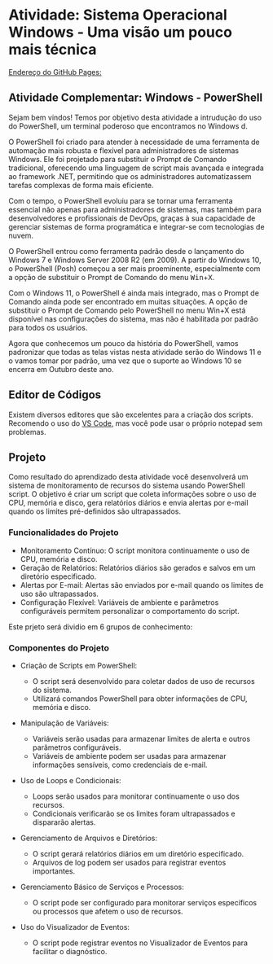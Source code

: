 # Atividade: Sistema Operacional Windows - Uma visão um pouco mais técnica

[Endereço do GitHub Pages: ](https://rbcuenca.github.io/windows/)

## **Atividade Complementar: Windows - PowerShell**

Sejam bem vindos! Temos por objetivo desta atividade a intrudução do uso do PowerShell, um terminal poderoso que encontramos no Windows d. 

O PowerShell foi criado para atender à necessidade de uma ferramenta de automação mais robusta e flexível para administradores de sistemas Windows. Ele foi projetado para substituir o Prompt de Comando tradicional, oferecendo uma linguagem de script mais avançada e integrada ao framework .NET, permitindo que os administradores automatizassem tarefas complexas de forma mais eficiente.

Com o tempo, o PowerShell evoluiu para se tornar uma ferramenta essencial não apenas para administradores de sistemas, mas também para desenvolvedores e profissionais de DevOps, graças à sua capacidade de gerenciar sistemas de forma programática e integrar-se com tecnologias de nuvem.

O PowerShell entrou como ferramenta padrão desde o lançamento do Windows 7 e Windows Server 2008 R2 (em 2009). A partir do Windows 10, o PowerShell (Posh) começou a ser mais proeminente, especialmente com a opção de substituir o Prompt de Comando do menu <kbd>Win</kbd>+<kbd>X</kbd>. 

Com o Windows 11, o PowerShell é ainda mais integrado, mas o Prompt de Comando ainda pode ser encontrado em muitas situações. A opção de substituir o Prompt de Comando pelo PowerShell no menu Win+X está disponível nas configurações do sistema, mas não é habilitada por padrão para todos os usuários.

Agora que conhecemos um pouco da história do PowerShell, vamos padronizar que todas as telas vistas nesta atividade serão do Windows 11 e o vamos tomar por padrão, uma vez que o suporte ao Windows 10 se encerra em Outubro deste ano.

## Editor de Códigos

Existem diversos editores que são excelentes para a criação dos scripts. Recomendo o uso do [VS Code](https://code.visualstudio.com/docs/?dv=win64user), mas você pode usar o próprio notepad sem problemas. 

## Projeto

Como resultado do aprendizado desta atividade você desenvolverá um sistema de monitoramento de recursos do sistema usando PowerShell script. O objetivo é criar um script que coleta informações sobre o uso de CPU, memória e disco, gera relatórios diários e envia alertas por e-mail quando os limites pré-definidos são ultrapassados.

### Funcionalidades do Projeto

* Monitoramento Contínuo: O script monitora continuamente o uso de CPU, memória e disco.
* Geração de Relatórios: Relatórios diários são gerados e salvos em um diretório especificado.
* Alertas por E-mail: Alertas são enviados por e-mail quando os limites de uso são ultrapassados.
* Configuração Flexível: Variáveis de ambiente e parâmetros configuráveis permitem personalizar o comportamento do script.

Este prjeto será dividio em 6 grupos de conhecimento:

### Componentes do Projeto
* Criação de Scripts em PowerShell:
    * O script será desenvolvido para coletar dados de uso de recursos do sistema.
    * Utilizará comandos PowerShell para obter informações de CPU, memória e disco.

* Manipulação de Variáveis:
    * Variáveis serão usadas para armazenar limites de alerta e outros parâmetros configuráveis.
    * Variáveis de ambiente podem ser usadas para armazenar informações sensíveis, como credenciais de e-mail.

* Uso de Loops e Condicionais:
    * Loops serão usados para monitorar continuamente o uso dos recursos.
    * Condicionais verificarão se os limites foram ultrapassados e dispararão alertas.

* Gerenciamento de Arquivos e Diretórios:
    * O script gerará relatórios diários em um diretório especificado.
    * Arquivos de log podem ser usados para registrar eventos importantes.

* Gerenciamento Básico de Serviços e Processos:
    * O script pode ser configurado para monitorar serviços específicos ou processos que afetem o uso de recursos.
    
* Uso do Visualizador de Eventos:
    * O script pode registrar eventos no Visualizador de Eventos para facilitar o diagnóstico.